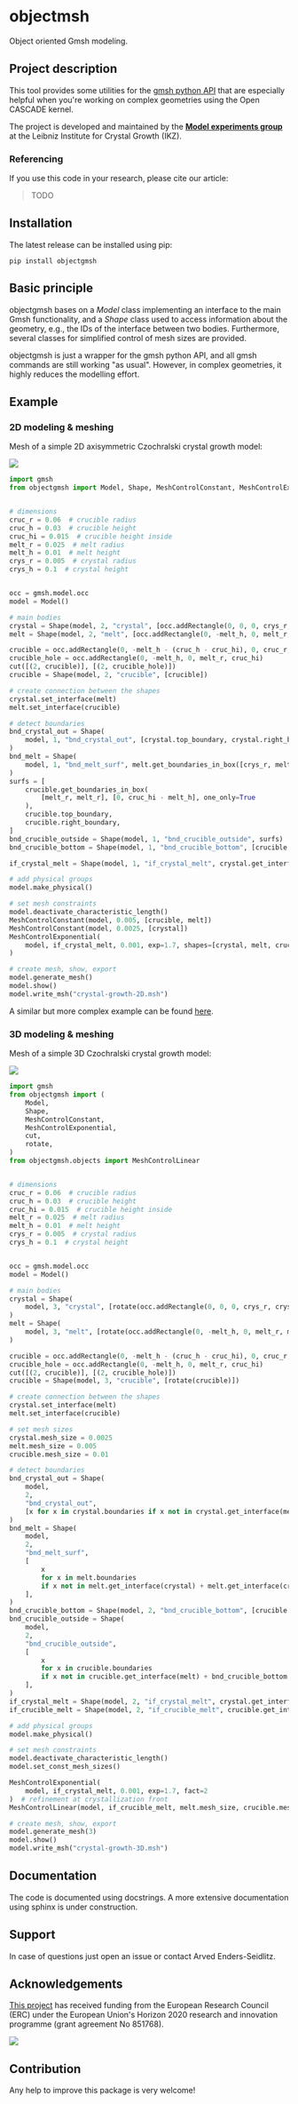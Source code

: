 # objectmsh
Object oriented Gmsh modeling.

## Project description

This tool provides some utilities for the [gmsh python API](https://pypi.org/project/gmsh/) that are especially helpful when you're working on complex geometries using the Open CASCADE kernel.

The project is developed and maintained by the [**Model experiments group**](https://www.ikz-berlin.de/en/research/materials-science/section-fundamental-description#c486) at the Leibniz Institute for Crystal Growth (IKZ).

### Referencing
If you use this code in your research, please cite our article:

> TODO

## Installation

The latest release can be installed using pip:

```
pip install objectgmsh
```

## Basic principle

objectgmsh bases on a *Model* class implementing an interface to the main Gmsh functionality, and a *Shape* class used to access information about the geometry, e.g., the IDs of the interface between two bodies. Furthermore, several classes for simplified control of mesh sizes are provided.

objectgmsh is just a wrapper for the gmsh python API, and all gmsh commands are still working "as usual". However, in complex geometries, it highly reduces the modelling effort.

## Example

### 2D modeling & meshing

Mesh of a simple 2D axisymmetric Czochralski crystal growth model:

<img src="https://raw.githubusercontent.com/nemocrys/objectgmsh/master/example-mesh_2D.png">

```Python
import gmsh
from objectgmsh import Model, Shape, MeshControlConstant, MeshControlExponential, cut


# dimensions
cruc_r = 0.06  # crucible radius
cruc_h = 0.03  # crucible height
cruc_hi = 0.015  # crucible height inside
melt_r = 0.025  # melt radius
melt_h = 0.01  # melt height
crys_r = 0.005  # crystal radius
crys_h = 0.1  # crystal height


occ = gmsh.model.occ
model = Model()

# main bodies
crystal = Shape(model, 2, "crystal", [occ.addRectangle(0, 0, 0, crys_r, crys_h)])
melt = Shape(model, 2, "melt", [occ.addRectangle(0, -melt_h, 0, melt_r, melt_h)])

crucible = occ.addRectangle(0, -melt_h - (cruc_h - cruc_hi), 0, cruc_r, cruc_h)
crucible_hole = occ.addRectangle(0, -melt_h, 0, melt_r, cruc_hi)
cut([(2, crucible)], [(2, crucible_hole)])
crucible = Shape(model, 2, "crucible", [crucible])

# create connection between the shapes
crystal.set_interface(melt)
melt.set_interface(crucible)

# detect boundaries
bnd_crystal_out = Shape(
    model, 1, "bnd_crystal_out", [crystal.top_boundary, crystal.right_boundary]
)
bnd_melt = Shape(
    model, 1, "bnd_melt_surf", melt.get_boundaries_in_box([crys_r, melt_r], [0, 0])
)
surfs = [
    crucible.get_boundaries_in_box(
        [melt_r, melt_r], [0, cruc_hi - melt_h], one_only=True
    ),
    crucible.top_boundary,
    crucible.right_boundary,
]
bnd_crucible_outside = Shape(model, 1, "bnd_crucible_outside", surfs)
bnd_crucible_bottom = Shape(model, 1, "bnd_crucible_bottom", [crucible.bottom_boundary])

if_crystal_melt = Shape(model, 1, "if_crystal_melt", crystal.get_interface(melt))

# add physical groups
model.make_physical()

# set mesh constraints
model.deactivate_characteristic_length()
MeshControlConstant(model, 0.005, [crucible, melt])
MeshControlConstant(model, 0.0025, [crystal])
MeshControlExponential(
    model, if_crystal_melt, 0.001, exp=1.7, shapes=[crystal, melt, crucible]
)

# create mesh, show, export
model.generate_mesh()
model.show()
model.write_msh("crystal-growth-2D.msh")
```

A similar but more complex example can be found [here](https://github.com/nemocrys/test-cz-induction#overview).

### 3D modeling & meshing

Mesh of a simple 3D Czochralski crystal growth model:

<img src="https://raw.githubusercontent.com/nemocrys/objectgmsh/master/example-mesh_3D.png">

```Python
import gmsh
from objectgmsh import (
    Model,
    Shape,
    MeshControlConstant,
    MeshControlExponential,
    cut,
    rotate,
)
from objectgmsh.objects import MeshControlLinear


# dimensions
cruc_r = 0.06  # crucible radius
cruc_h = 0.03  # crucible height
cruc_hi = 0.015  # crucible height inside
melt_r = 0.025  # melt radius
melt_h = 0.01  # melt height
crys_r = 0.005  # crystal radius
crys_h = 0.1  # crystal height


occ = gmsh.model.occ
model = Model()

# main bodies
crystal = Shape(
    model, 3, "crystal", [rotate(occ.addRectangle(0, 0, 0, crys_r, crys_h))]
)
melt = Shape(
    model, 3, "melt", [rotate(occ.addRectangle(0, -melt_h, 0, melt_r, melt_h))]
)

crucible = occ.addRectangle(0, -melt_h - (cruc_h - cruc_hi), 0, cruc_r, cruc_h)
crucible_hole = occ.addRectangle(0, -melt_h, 0, melt_r, cruc_hi)
cut([(2, crucible)], [(2, crucible_hole)])
crucible = Shape(model, 3, "crucible", [rotate(crucible)])

# create connection between the shapes
crystal.set_interface(melt)
melt.set_interface(crucible)

# set mesh sizes
crystal.mesh_size = 0.0025
melt.mesh_size = 0.005
crucible.mesh_size = 0.01

# detect boundaries
bnd_crystal_out = Shape(
    model,
    2,
    "bnd_crystal_out",
    [x for x in crystal.boundaries if x not in crystal.get_interface(melt)],
)
bnd_melt = Shape(
    model,
    2,
    "bnd_melt_surf",
    [
        x
        for x in melt.boundaries
        if x not in melt.get_interface(crystal) + melt.get_interface(crucible)
    ],
)
bnd_crucible_bottom = Shape(model, 2, "bnd_crucible_bottom", [crucible.bottom_boundary])
bnd_crucible_outside = Shape(
    model,
    2,
    "bnd_crucible_outside",
    [
        x
        for x in crucible.boundaries
        if x not in crucible.get_interface(melt) + bnd_crucible_bottom.geo_ids
    ],
)
if_crystal_melt = Shape(model, 2, "if_crystal_melt", crystal.get_interface(melt))
if_crucible_melt = Shape(model, 2, "if_crucible_melt", crucible.get_interface(melt))

# add physical groups
model.make_physical()

# set mesh constraints
model.deactivate_characteristic_length()
model.set_const_mesh_sizes()

MeshControlExponential(
    model, if_crystal_melt, 0.001, exp=1.7, fact=2
)  # refinement at crystallization front
MeshControlLinear(model, if_crucible_melt, melt.mesh_size, crucible.mesh_size)

# create mesh, show, export
model.generate_mesh(3)
model.show()
model.write_msh("crystal-growth-3D.msh")
```

## Documentation

The code is documented using docstrings. A more extensive documentation using sphinx is under construction.

## Support

In case of questions just open an issue or contact Arved Enders-Seidlitz.

## Acknowledgements

[This project](https://www.researchgate.net/project/NEMOCRYS-Next-Generation-Multiphysical-Models-for-Crystal-Growth-Processes) has received funding from the European Research Council (ERC) under the European Union's Horizon 2020 research and innovation programme (grant agreement No 851768).

<img src="https://raw.githubusercontent.com/nemocrys/objectgmsh/master/EU-ERC.png">

## Contribution

Any help to improve this package is very welcome!
